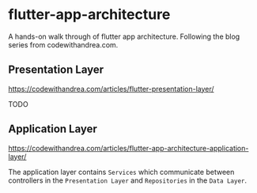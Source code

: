 # flutter-app-architecture

A hands-on walk through of flutter app architecture. Following the blog series from codewithandrea.com.

## Presentation Layer

https://codewithandrea.com/articles/flutter-presentation-layer/

TODO

## Application Layer

https://codewithandrea.com/articles/flutter-app-architecture-application-layer/

The application layer contains `Services` which communicate between controllers in the `Presentation Layer`
and `Repositories` in the `Data Layer`.